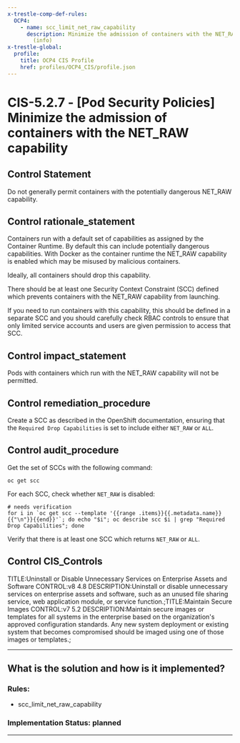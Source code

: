 ```yaml
---
x-trestle-comp-def-rules:
  OCP4:
    - name: scc_limit_net_raw_capability
      description: Minimize the admission of containers with the NET_RAW capability
        (info)
x-trestle-global:
  profile:
    title: OCP4 CIS Profile
    href: profiles/OCP4_CIS/profile.json
---
```


# CIS-5.2.7 - \[Pod Security Policies\] Minimize the admission of containers with the NET_RAW capability

## Control Statement

Do not generally permit containers with the potentially dangerous NET_RAW capability.

## Control rationale_statement

Containers run with a default set of capabilities as assigned by the Container Runtime. By default this can include potentially dangerous capabilities. With Docker as the container runtime the NET_RAW capability is enabled which may be misused by malicious containers.

Ideally, all containers should drop this capability.

There should be at least one Security Context Constraint (SCC) defined which prevents containers with the NET_RAW capability from launching.

If you need to run containers with this capability, this should be defined in a separate SCC and you should carefully check RBAC controls to ensure that only limited service accounts and users are given permission to access that SCC.

## Control impact_statement

Pods with containers which run with the NET_RAW capability will not be permitted.

## Control remediation_procedure

Create a SCC as described in the OpenShift documentation, ensuring that the `Required Drop Capabilities` is set to include either `NET_RAW` or `ALL`.

## Control audit_procedure

Get the set of SCCs with the following command:

```
oc get scc
```

For each SCC, check whether `NET_RAW` is disabled:

```
# needs verification
for i in `oc get scc --template '{{range .items}}{{.metadata.name}}{{"\n"}}{{end}}'`; do echo "$i"; oc describe scc $i | grep "Required Drop Capabilities"; done
```

Verify that there is at least one SCC which returns `NET_RAW` or `ALL`.

## Control CIS_Controls

TITLE:Uninstall or Disable Unnecessary Services on Enterprise Assets and Software CONTROL:v8 4.8 DESCRIPTION:Uninstall or disable unnecessary services on enterprise assets and software, such as an unused file sharing service, web application module, or service function.;TITLE:Maintain Secure Images CONTROL:v7 5.2 DESCRIPTION:Maintain secure images or templates for all systems in the enterprise based on the organization's approved configuration standards. Any new system deployment or existing system that becomes compromised should be imaged using one of those images or templates.;

______________________________________________________________________

## What is the solution and how is it implemented?

<!-- For implementation status enter one of: implemented, partial, planned, alternative, not-applicable -->

<!-- Note that the list of rules under ### Rules: is read-only and changes will not be captured after assembly to JSON -->

<!-- Add control implementation description here for control: CIS-5.2.7 -->

### Rules:

  - scc_limit_net_raw_capability

### Implementation Status: planned

______________________________________________________________________
